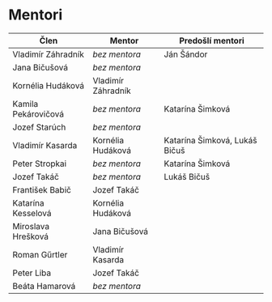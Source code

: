 # Mentori

| Člen                | Mentor                               | Predošlí mentori                     |
|---------------------|--------------------------------------|--------------------------------------|
| Vladimír Záhradník  | *bez mentora*                        | Ján Šándor                           |
| Jana Bičušová       | *bez mentora*                        |                                      |
| Kornélia Hudáková   | Vladimír Záhradník                   |                                      |
| Kamila Pekárovičová | *bez mentora*                        | Katarína Šimková                     |
| Jozef Starúch       | *bez mentora*                        |                                      |
| Vladimír Kasarda    | Kornélia Hudáková                    | Katarína Šimková, Lukáš Bičuš        |
| Peter Stropkai      | *bez mentora*                        | Katarína Šimková                     |
| Jozef Takáč         | *bez mentora*                        | Lukáš Bičuš                          |
| František Babič     | Jozef Takáč                          |                                      |
| Katarína Kesselová  | Kornélia Hudáková                    |                                      |
| Miroslava Hrešková  | Jana Bičušová                        |                                      |
| Roman Gűrtler       | Vladimír Kasarda                     |                                      |
| Peter Liba          | Jozef Takáč                          |                                      |
| Beáta Hamarová      | *bez mentora*                        |                                      |
